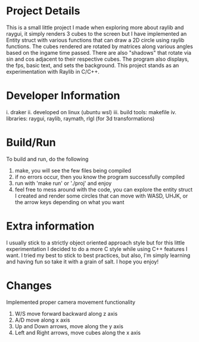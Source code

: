 # Project Details
This is a small little project I made when exploring more about raylib and raygui, it simply renders 3 cubes to the screen but I have implemented an Entity struct with various functions that can draw a 2D circle using raylib functions. The cubes rendered are rotated by matrices along various angles based on the ingame time passed. There are also "shadows" that rotate via sin and cos adjacent to their respective cubes. The program also displays, the fps, basic text, and sets the background. This project stands as an experimentation with Raylib in C/C++.

# Developer Information
i. draker
ii. developed on linux (ubuntu wsl)
iii. build tools: makefile
iv. libraries: raygui, raylib, raymath, rlgl (for 3d transformations)

# Build/Run
To build and run, do the following
1. make, you will see the few files being compiled
2. if no errors occur, then you know the program successfully compiled
3. run with 'make run' or './proj' and enjoy
4. feel free to mess around with the code, you can explore the entity struct I created and render some circles that can move with WASD, UHJK, or the arrow keys depending on what you want

# Extra information
I usually stick to a strictly object oriented approach style but for this little experimentation I decided to do a more C style while using C++ features I want. I tried my best to stick to best practices, but also, I'm simply learning and having fun so take it with a grain of salt. I hope you enjoy!

# Changes
Implemented proper camera movement functionality
1. W/S move forward backward along z axis
2. A/D move along x axis
3. Up and Down arrows, move along the y axis
4. Left and Right arrows, move cubes along the x axis